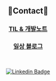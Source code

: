 <div align='center'>
 
 ## :wave:Contact:wave:
 
 
 ### [TIL & 개발노트](https://giwonn.github.io)
 
 
 ### [일상 블로그](https://l4279625.tistory.com)
 
 <br>
 
 [![Linkedin Badge](https://img.shields.io/badge/-LinkedIn-blue?style=flat-square&logo=Linkedin&logoColor=white&link=https://www.linkedin.com/in/giwon-lim-7b3847191/)](https://www.linkedin.com/in/giwon-lim-7b3847191/)
 
</div>
